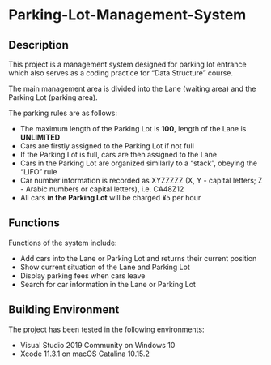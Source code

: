 # Parking-Lot-Management-System
## Description
This project is a management system designed for parking lot entrance which also serves as a coding practice for “Data Structure” course.

The main management area is divided into the Lane (waiting area) and the Parking Lot (parking area). 

The parking rules are as follows:
* The maximum length of the Parking Lot is **100**, length of the Lane is **UNLIMITED**
* Cars are firstly assigned to the Parking Lot if not full
* If the Parking Lot is full, cars are then assigned to the Lane
* Cars in the Parking Lot are organized similarly to a “stack”, obeying the “LIFO” rule
* Car number information is recorded as XYZZZZZ (X, Y - capital letters; Z - Arabic numbers or capital letters), i.e. CA48Z12
* All cars **in the Parking Lot** will be charged ¥5 per hour

## Functions
Functions of the system include:
* Add cars into the Lane or Parking Lot and returns their current position
* Show current situation of the Lane and Parking Lot
* Display parking fees when cars leave
* Search for car information in the Lane or Parking Lot

## Building Environment
The project has been tested in the following environments:
* Visual Studio 2019 Community on Windows 10
* Xcode 11.3.1 on macOS Catalina 10.15.2
